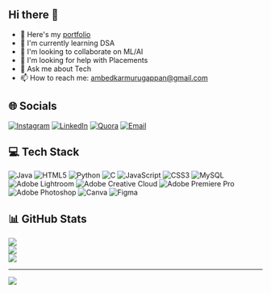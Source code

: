 ## Hi there 👋

<!--
**ambedkarmurugappan/ambedkarmurugappan** is a ✨ _special_ ✨ repository because its `README.md` (this file) appears on your GitHub profile.
-->

- 🔭 Here's my [portfolio](https://ambedkarmurugappan.github.io/Portfolio1/)
- 🌱 I'm currently learning DSA
- 👯 I'm looking to collaborate on ML/AI
- 🤔 I'm looking for help with Placements
- 💬 Ask me about Tech
- 📫 How to reach me: [ambedkarmurugappan@gmail.com](mailto:ambedkarmurugappan@gmail.com)

## 🌐 Socials
[![Instagram](https://img.shields.io/badge/Instagram-%23E4405F.svg?logo=Instagram&logoColor=white)](https://instagram.com/ambedkar_murugappan)
[![LinkedIn](https://img.shields.io/badge/LinkedIn-%230077B5.svg?logo=linkedin&logoColor=white)]([https://www.linkedin.com/in/ambedkarmurugappan/](https://www.linkedin.com/in/ambedkar-murugappan-b76a38246/))
[![Quora](https://img.shields.io/badge/Quora-%23B92B27.svg?logo=Quora&logoColor=white)](https://www.quora.com/profile/Ambedkar-Murugappan)
[![Email](https://img.shields.io/badge/Email-D14836?logo=gmail&logoColor=white)](mailto:ambedkarmurugappan@gmail.com)

## 💻 Tech Stack
![Java](https://img.shields.io/badge/java-%23ED8B00.svg?style=for-the-badge&logo=openjdk&logoColor=white)
![HTML5](https://img.shields.io/badge/html5-%23E34F26.svg?style=for-the-badge&logo=html5&logoColor=white)
![Python](https://img.shields.io/badge/python-3670A0?style=for-the-badge&logo=python&logoColor=ffdd54)
![C](https://img.shields.io/badge/c-%2300599C.svg?style=for-the-badge&logo=c&logoColor=white)
![JavaScript](https://img.shields.io/badge/javascript-%23323330.svg?style=for-the-badge&logo=javascript&logoColor=%23F7DF1E)
![CSS3](https://img.shields.io/badge/css3-%231572B6.svg?style=for-the-badge&logo=css3&logoColor=white)
![MySQL](https://img.shields.io/badge/mysql-4479A1.svg?style=for-the-badge&logo=mysql&logoColor=white)
![Adobe Lightroom](https://img.shields.io/badge/Adobe%20Lightroom-31A8FF.svg?style=for-the-badge&logo=Adobe%20Lightroom&logoColor=white)
![Adobe Creative Cloud](https://img.shields.io/badge/Adobe%20Creative%20Cloud-DA1F26.svg?style=for-the-badge&logo=Adobe%20Creative%20Cloud&logoColor=white)
![Adobe Premiere Pro](https://img.shields.io/badge/Adobe%20Premiere%20Pro-9999FF.svg?style=for-the-badge&logo=Adobe%20Premiere%20Pro&logoColor=white)
![Adobe Photoshop](https://img.shields.io/badge/adobe%20photoshop-%2331A8FF.svg?style=for-the-badge&logo=adobe%20photoshop&logoColor=white)
![Canva](https://img.shields.io/badge/Canva-%2300C4CC.svg?style=for-the-badge&logo=Canva&logoColor=white)
![Figma](https://img.shields.io/badge/figma-%23F24E1E.svg?style=for-the-badge&logo=figma&logoColor=white)

## 📊 GitHub Stats
![](https://github-readme-stats.vercel.app/api?username=ambedkarmurugappan&theme=dark&hide_border=false&include_all_commits=false&count_private=false)<br/>
![](https://nirzak-streak-stats.vercel.app/?user=ambedkarmurugappan&theme=dark&hide_border=false)<br/>
![](https://github-readme-stats.vercel.app/api/top-langs/?username=ambedkarmurugappan&theme=dark&hide_border=false&include_all_commits=false&count_private=false&layout=compact)

---

[![](https://visitcount.itsvg.in/api?id=ambedkarmurugappan&icon=2&color=1)](https://visitcount.itsvg.in)

<!-- Proudly created with GPRM ( https://gprm.itsvg.in ) -->
